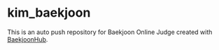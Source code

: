 # kim_baekjoon
This is an auto push repository for Baekjoon Online Judge created with [BaekjoonHub](https://github.com/BaekjoonHub/BaekjoonHub).
